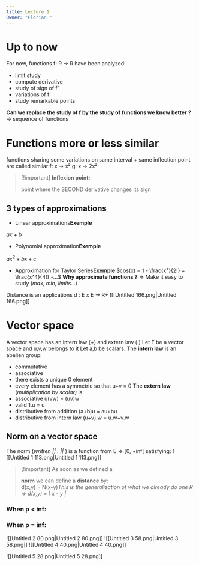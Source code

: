 ```yaml
---
title: Lecture 1
Owner: "Florian "
---
```

# Up to now
For now, functions f: R → R have been analyzed:
- limit study
- compute derivative
- study of sign of f’
- variations of f
- study remarkable points
  
**Can we replace the study of f by the study of functions we know better ?**
→ sequence of functions
# Functions more or less similar
functions sharing some variations on same interval + same inflection point are called similar
f: x → x²
g: x → 2x²

> [!important] **Inflexion point:**
> 
> point where the SECOND derivative changes its sign
  
## 3 types of approximations
- Linear approximations**Exemple**  
    
$ax+b$
- Polynomial approximation**Exemple**  
    
$ax^2+bx+c$
- Approximation for Taylor Series**Exemple**
$cos(x) = 1 - \frac{x²}{2!} + \frac{x^4}{4!} -...$
**Why approximate functions ?**
⇒ Make it easy to study (_max, min, limits…_)
  
Distance is an applications d : E x E → R+
![[Untitled 166.png|Untitled 166.png]]
# Vector space
A vector space has an intern law (+) and extern law (.)
Let E be a vector space and u,v,w belongs to it
Let a,b be scalars.
The **intern law** is an abelien group:
- commutative
- associative
- there exists a unique 0 element
- every element has a symmetric so that u+v = 0
The **extern law** (_multiplication by scalar)_ is:
- associative u(vw) = (uv)w
- valid 1.u = u
- distributive from addition (a+b)u = au+bu
- distributive from intern law (u+v).w = u.w+v.w
## Norm on a vector space
The norm (_written || . ||_ ) is a function from E → [0, +inf[ satisfying:
![[Untitled 1 113.png|Untitled 1 113.png]]

> [!important] As soon as we defined a
> 
> **norm** we can define a **distance** by:  
> d(x,y) = N(x-y)_This is the generalization of what we already do one R ⇒ d(x,y) = | x - y |_
  
### When p < inf:
### When p = inf:
![[Untitled 2 80.png|Untitled 2 80.png]]
![[Untitled 3 58.png|Untitled 3 58.png]]
![[Untitled 4 40.png|Untitled 4 40.png]]
  
![[Untitled 5 28.png|Untitled 5 28.png]]